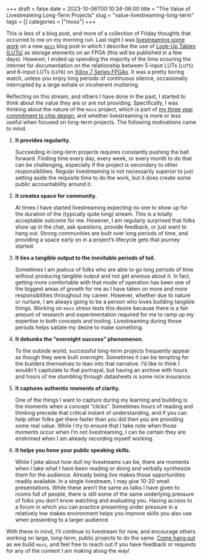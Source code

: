 +++ 
draft = false
date = 2023-10-06T00:10:34-06:00
title = "The Value of Livestreaming Long-Term Projects"
slug = "value-livestreaming-long-term"
tags = []
categories = ["moss"]
+++

This is less of a blog post, and more of a collection of Friday thoughts that
occurred to me on my morning run. Last night I was [livestreaming some
work](https://www.youtube.com/live/_uR2fhZDXkE) on a new
[`moss`](https://github.com/mosscomp/moss) blog post in which I describe the use
of [Look-Up Tables
(LUTs)](https://en.wikipedia.org/wiki/Lookup_table#Hardware_LUTs) as storage
elements on an FPGA (this will be published in a few days). However, I ended up
spending the majority of the time scouring the internet for documentation on the
relationship between 5-input LUTs (`LUT5`) and 6-input LUTs (`LUT6`) on [Xilinx
7 Series
FPGAs](https://www.xilinx.com/products/silicon-devices/fpga/artix-7.html). It
was a pretty boring watch, unless you enjoy long periods of continuous silence,
occasionally interrupted by a large exhale or incoherent muttering.

Reflecting on this stream, and others I have done in the past, I started to
think about the value they are or are not providing. Specifically, I was
thinking about the nature of the `moss` project, which is part of [my three year
commitment to chip
design](https://danielmangum.com/posts/a-three-year-bet-on-chip-design/), and
whether livestreaming is more or less useful when focused on long-term projects.
The following motivations came to mind.

1. **It provides regularity.**
    
    Succeeding in long-term projects requires constantly pushing the ball
    forward. Finding time every day, every week, or every month to do that can
    be challenging, especially if the project is secondary to other
    responsibilities. Regular livestreaming is not necessarily superior to just
    setting aside the requisite time to do the work, but it does create some
    public accountability around it.
    
2. **It creates space for community.**
    
    At times I have started livestreaming expecting no one to show up for the
    duration of the (typically quite long) stream. This is a totally acceptable
    outcome for me. However, I am regularly surprised that folks show up in the
    chat, ask questions, provide feedback, or just want to hang out. Strong
    communities are built over long periods of time, and providing a space early
    on in a project’s lifecycle gets that journey started.
    
3. **It ties a tangible output to the inevitable periods of toil.**
    
    Sometimes I am jealous of folks who are able to go long periods of time
    without producing tangible output and not get anxious about it. In fact,
    getting more comfortable with that mode of operation has been one of the
    biggest areas of growth for me as I have taken on more and more
    responsibilities throughout my career. However, whether due to nature or
    nurture, I am always going to be a person who loves building tangible
    things. Working on `moss` stress tests this desire because there is a fair
    amount of research and experimentation required for me to ramp up my
    expertise in both concepts and tooling. Livestreaming during those periods
    helps satiate my desire to make something.
    
4. **It debunks the “overnight success” phenomenon.**
    
    To the outside world, successful long-term projects frequently appear as
    though they were built overnight. Sometimes it can be tempting for the
    builders themselves to lean into that narrative. I’d like to think I
    wouldn’t capitulate to that portrayal, but having an archive with hours and
    hours of me stumbling through datasheets is some nice insurance.
    
5. **It captures authentic moments of clarity.**
    
    One of the things I want to capture during my learning and building is the
    moments when a concept “clicks”. Sometimes hours of reading and thinking
    precede that critical instant of understanding, and if you can help other
    folks get there faster than you did then you are providing some real value.
    While I try to ensure that I take note when those moments occur when I’m not
    livestreaming, I can be certain they are enshrined when I am already
    recording myself working.
    
6. **It helps you hone your public speaking skills.**
    
    While I joke about how dull my livestreams can be, there are moments when I
    take what I have been reading or doing and verbally synthesize them for the
    audience. Already being live makes those opportunities readily available. In
    a single livestream, I may give 10-20 small presentations. While these
    aren’t the same as talks I have given to rooms full of people, there is
    still some of the same underlying pressure of folks you don’t know watching
    and evaluating you. Having access to a forum in which you can practice
    presenting under pressure in a relatively low stakes environment helps you
    improve skills you also use when presenting to a larger audience.
    

With these in mind, I’ll continue to livestream for now, and encourage others
working on large, long-term, public projects to do the same. [Come hang
out](https://www.youtube.com/@hasheddan/streams) as we build `moss`, and feel
free to reach out if you have feedback or requests for any of the content I am
making along the way!

